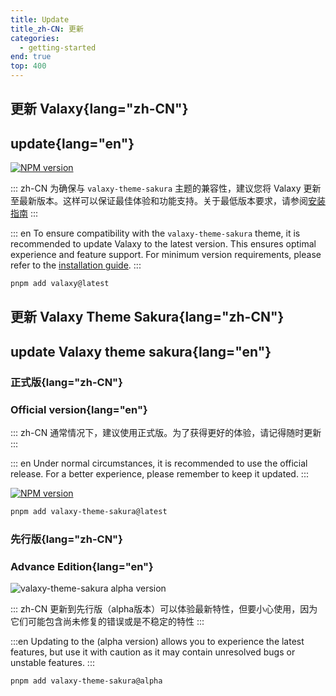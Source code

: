 ```yaml
---
title: Update
title_zh-CN: 更新
categories:
  - getting-started
end: true
top: 400
---
```


## 更新 Valaxy{lang="zh-CN"}

## update{lang="en"}

<a href="https://www.npmjs.com/package/valaxy" rel="nofollow"><img src="https://img.shields.io/npm/v/valaxy?label=valaxy&color=9333ea" alt="NPM version"></a>

::: zh-CN
为确保与 `valaxy-theme-sakura` 主题的兼容性，建议您将 Valaxy 更新至最新版本。这样可以保证最佳体验和功能支持。关于最低版本要求，请参阅[安装指南](/guide/getting-started/installation#兼容性)
:::

::: en
To ensure compatibility with the `valaxy-theme-sakura` theme, it is recommended to update Valaxy to the latest version. This ensures optimal experience and feature support. For minimum version requirements, please refer to the [installation guide](/guide/getting-started/installation#compatibility).
:::

```bash
pnpm add valaxy@latest
```

## 更新 Valaxy Theme Sakura{lang="zh-CN"}

## update Valaxy theme sakura{lang="en"}

### 正式版{lang="zh-CN"}

### Official version{lang="en"}

::: zh-CN
通常情况下，建议使用正式版。为了获得更好的体验，请记得随时更新
:::

::: en
Under normal circumstances, it is recommended to use the official release. For a better experience, please remember to keep it updated.
:::

<a href="https://www.npmjs.com/package/valaxy-theme-sakura" rel="nofollow"><img src="https://img.shields.io/npm/v/valaxy-theme-sakura?label=valaxy-theme-sakura&color=ff4e6a" alt="NPM version"></a>

```bash
pnpm add valaxy-theme-sakura@latest
```

### 先行版{lang="zh-CN"}

### Advance Edition{lang="en"}

![valaxy-theme-sakura alpha version](https://img.shields.io/npm/v/valaxy-theme-sakura/alpha.svg?label=valaxy-theme-sakura&color=0078E7)

::: zh-CN
更新到先行版（alpha版本）可以体验最新特性，但要小心使用，因为它们可能包含尚未修复的错误或是不稳定的特性
:::

:::en
Updating to the (alpha version) allows you to experience the latest features, but use it with caution as it may contain unresolved bugs or unstable features.
:::

```bash
pnpm add valaxy-theme-sakura@alpha
```
